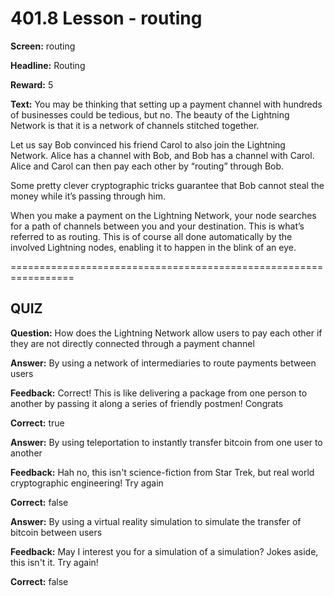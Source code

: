 # 401.8 Lesson - routing

**Screen:** routing

**Headline:** Routing

**Reward:** 5

**Text:** You may be thinking that setting up a payment channel with hundreds of businesses could be tedious, but no. The beauty of the Lightning Network is that it is a network of channels stitched together.

Let us say Bob convinced his friend Carol to also join the Lightning Network. Alice has a channel with Bob, and Bob has a channel with Carol. Alice and Carol can then pay each other by “routing” through Bob.

Some pretty clever cryptographic tricks guarantee that Bob cannot steal the money while it’s passing through him.

When you make a payment on the Lightning Network, your node searches for a path of channels between you and your destination. This is what’s referred to as routing. This is of course all done automatically by the involved Lightning nodes, enabling it to happen in the blink of an eye.


=================================================================

## QUIZ

**Question:** How does the Lightning Network allow users to pay each other if they are not directly connected through a payment channel


**Answer:** By using a network of intermediaries to route payments between users

**Feedback:** Correct! This is like delivering a package from one person to another by passing it along a series of friendly postmen! Congrats

**Correct:** true

**Answer:** By using teleportation to instantly transfer bitcoin from one user to another

**Feedback:** Hah no, this isn&#x27;t science-fiction from Star Trek, but real world cryptographic engineering! Try again

**Correct:** false

**Answer:** By using a virtual reality simulation to simulate the transfer of bitcoin between users

**Feedback:** May I interest you for a simulation of a simulation? Jokes aside, this isn&#x27;t it. Try again!

**Correct:** false


<figure><img src="../.gitbook/assets/401-08.png" alt=""><figcaption></figcaption></figure>


